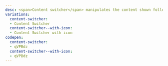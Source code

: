 ```yaml
---
desc: <span>Content switcher</span> manipulates the content shown following an exclusive or “either/or” pattern.
variations:
  content-switcher:
  - Content Switcher
  content-switcher--with-icon:
  - Content Switcher with icon
codepen:
  content-switcher:
  - qVPBdz
  content-switcher--with-icon:
  - qVPBdz
---
```

